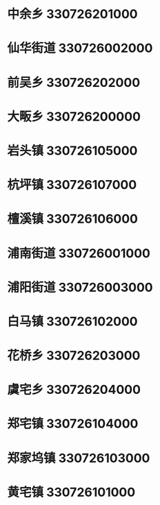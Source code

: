 # 中余乡 330726201000
# 仙华街道 330726002000
# 前吴乡 330726202000
# 大畈乡 330726200000
# 岩头镇 330726105000
# 杭坪镇 330726107000
# 檀溪镇 330726106000
# 浦南街道 330726001000
# 浦阳街道 330726003000
# 白马镇 330726102000
# 花桥乡 330726203000
# 虞宅乡 330726204000
# 郑宅镇 330726104000
# 郑家坞镇 330726103000
# 黄宅镇 330726101000
